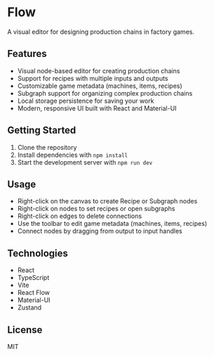 # Flow

A visual editor for designing production chains in factory games.

## Features

- Visual node-based editor for creating production chains
- Support for recipes with multiple inputs and outputs
- Customizable game metadata (machines, items, recipes)
- Subgraph support for organizing complex production chains
- Local storage persistence for saving your work
- Modern, responsive UI built with React and Material-UI

## Getting Started

1. Clone the repository
2. Install dependencies with `npm install`
3. Start the development server with `npm run dev`

## Usage

- Right-click on the canvas to create Recipe or Subgraph nodes
- Right-click on nodes to set recipes or open subgraphs
- Right-click on edges to delete connections
- Use the toolbar to edit game metadata (machines, items, recipes)
- Connect nodes by dragging from output to input handles

## Technologies

- React
- TypeScript
- Vite
- React Flow
- Material-UI
- Zustand

## License

MIT
